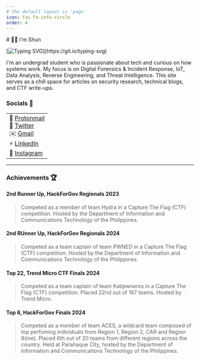 ```yaml
---
# the default layout is 'page'
icon: fas fa-info-circle
order: 4
---
```


<link
  rel="stylesheet"
  href="https://cdn.jsdelivr.net/gh/dheereshagrwal/colored-icons@1.7.5/src/app/ci.min.css"
/>
#  👋🏼 I'm Shun

<br>

[![Typing SVG](https://readme-typing-svg.herokuapp.com?color=ffffff&lines=Security+Researcher;Software+Engineer;DFIR+Aspirant;Python+Developer;Network+Engineer;Electronics+Nerd;)](https://git.io/typing-svg)

I'm an undergrad student who is passionate about tech and curious on how systems work. My focus is on Digital Forensics & Incident Response, IoT, Data Analysis, Reverse Engineering, and Threat Intelligence. This site serves as a chill space for articles on security research, technical blogs, and CTF write-ups.

### Socials 💬

<table>
    <tr style="background-color:transparent">
        <td valign="top" width="100%">
         💬 <a href="mailto:shawnmichaelsudaria@proton.me">Protonmail</a>
            <br>
         🐤 <a href="https://x.com/__5hun__">Twitter</a>
            <br>
         ✉️ <a href="mailto:shawnmichaelsudaria@proton.me">Gmail</a>
            <br>
         ⚡ <a href="https://www.linkedin.com/in/shawn-michael-sudaria-397a33319/">LinkedIn</a>
            <br>
         👾 <a href="https://www.instagram.com/shun_micx/">Instagram</a>

</td>
</tr>
</table>

---

### Achievements 🏆

#### 2nd Runner Up, HackForGov Regionals 2023

> Competed as a member of team Hydra in a Capture The Flag (CTF) competition. Hosted by the Department of Information and Communications Technology of the Philippines.

#### 2nd RUnner Up, HackForGov Regionals 2024

> Competed as a team captain of team PWNED in a Capture The Flag (CTF) competition. Hosted by the Department of Information and Communications Technology of the Philippines.

#### Top 22, Trend Micro CTF Finals 2024

> Competed as a team captain of team Katipwneros in a Capture The Flag (CTF) competition. Placed 22nd out of 187 teams. Hosted by Trend Micro.

#### Top 6, HackForGov Finals 2024

> Competed as a member of team ACES, a wildcard team composed of top perfoming individuals from Region 1, Region 2, CAR and Region 8(me). Placed 6th out of 20 teams from different regions across the country. Held at Parañaque City, hosted by the Department of Information and Communications Technology of the Philippines.

